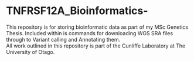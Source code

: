 # TNFRSF12A_Bioinformatics-
This repository is for storing bioinformatic data as part of my MSc Genetics Thesis. Included within is commands for downloading WGS SRA files through to Variant calling and Annotating them.  
All work outlined in this repository is part of the Cunliffe Laboratory at The University of Otago. 
